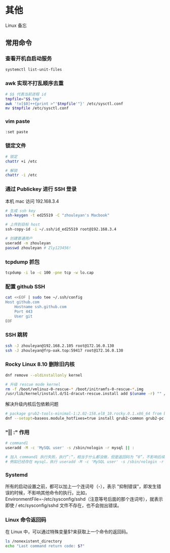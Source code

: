 # 其他

Linux 备忘

## 常用命令

### 查看开机自启动服务

```bash
systemctl list-unit-files
```

### awk 实现不打乱顺序去重

```bash
# $$ 代表当前进程 id
tmpfile="$$.tmp"
awk '!x[$0]++{print >"'$tmpfile'"}' /etc/sysctl.conf
mv $tmpfile /etc/sysctl.conf
```

### vim paste

```bash
:set paste
```

### 锁定文件

```bash
# 锁定
chattr +i /etc

# 解锁
chattr -i /etc
```

### 通过 Publickey 进行 SSH 登录

本机 mac 访问 192.168.3.4

```bash
# 生成 ssh key
ssh-keygen -t ed25519 -C "zhouleyan's Macbook"

# 上传到目标 host
ssh-copy-id -i ~/.ssh/id_ed25519 root@192.168.3.4

# 创建普通用户
useradd -m zhouleyan
passwd zhouleyan # Zly123456!
```

### tcpdump 抓包

```bash
tcpdump -i lo -c 100 -pne tcp -w lo.cap
```

### 配置 github SSH

```bash
cat <<EOF | sudo tee ~/.ssh/config
Host github.com
    Hostname ssh.github.com
    Port 443
    User git
EOF
```

### SSH 跳转

```bash
ssh -J zhouleyan@192.168.2.105 root@172.16.0.130
ssh -J zhouleyan@frp-oak.top:59417 root@172.16.0.130
```

### Rocky Linux 8.10 删除旧内核

```bash
dnf remove --oldinstallonly kernel

# 升级 rescue mode kernel
rm -f /boot/vmlinuz-0-rescue-* /boot/initramfs-0-rescue-*.img
/usr/lib/kernel/install.d/51-dracut-rescue.install add $(uname -r) "" /lib/modules/$(uname -r)/vmlinuz
```

解决升级内核后包依赖问题

```bash
# package grub2-tools-minimal-1:2.02-158.el8_10.rocky.0.1.x86_64 from baseos is filtered out by modular filtering
dnf --setopt=baseos.module_hotfixes=true install grub2-common grub2-pc grub2-pc-modules grub2-tools grub2-tools-extra grub2-tools-minimal
```

### "|| :" 作用

```bash
# command1
useradd -M -c 'MySQL user' -s /sbin/nologin -r mysql || :

# 加入 command1 执行失败，执行”:“，相当于什么都没做，但是返回码为 “0”，不影响后续命令执行
# 例如已经存在 mysql，执行 useradd -M -c 'MySQL user' -s /sbin/nologin -r mysql || : && echo 'success'
```

### Systemd

所有的启动设置之前，都可以加上一个连词号（-），表示 "抑制错误"，即发生错误的时候，不影响其他命令的执行。比如，EnvironmentFile=-/etc/sysconfig/sshd（注意等号后面的那个连词号），就表示即使 / etc/sysconfig/sshd 文件不存在，也不会抛出错误。

### Linux 命令返回码

在 Linux 中，可以通过特殊变量$?来获取上一个命令的返回码。

```bash
ls /nonexistent_directory
echo "Last command return code: $?"
```
